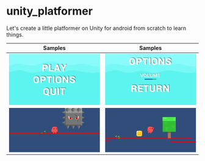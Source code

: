 # unity_platformer
Let's create a little platformer on Unity for android from scratch to learn things.

Samples | Samples  
:-------------------------:|:-------------------------:
![](resources/platformer1.png)  |  ![](resources/platformer2.png)
![](resources/platformer3.png)  |  ![](resources/platformer4.png)
